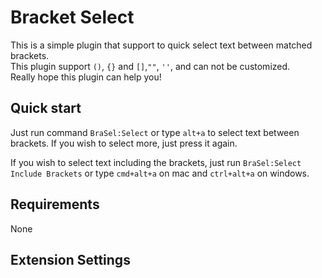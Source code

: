 # Bracket Select
This is a simple plugin that support to quick select text between matched brackets.  
This plugin support `()`, `{}` and `[]`,`""`, `''`, and can not be customized.  
Really hope this plugin can help you!


## Quick start
Just run command `BraSel:Select` or type `alt+a` to select text between brackets. If you wish to select more, just press it again.
  
If you wish to select text including the brackets, just run `BraSel:Select Include Brackets` or type `cmd+alt+a` on mac and `ctrl+alt+a` on windows.


## Requirements
None

## Extension Settings

